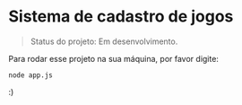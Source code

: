 # Sistema de cadastro de jogos

> Status do projeto: Em desenvolvimento.

Para rodar esse projeto na sua máquina, por favor digite:

```
node app.js
```
:)